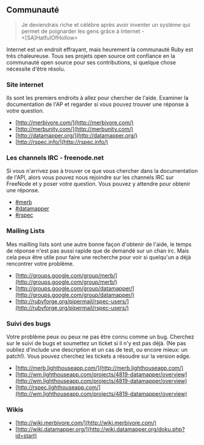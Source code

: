 ## Communauté

> Je deviendrais riche et célébre après avoir inventer un système qui permet de poignarder les gens grâce à Internet - <[SA]HatfulOfHollow>

Internet est un endroit effrayant, mais heurement la communauté Ruby est très 
chaleureuse. Tous ses projets open source ont confiance en la communauté open 
source pour ses contributions, si quelque chose nécessite d'être résolu.
 
### Site internet

Ils sont les premiers endroits à allez pour chercher de l'aide. Examiner la documentation de l'AP et 
regarder si vous pouvez trouver une réponse à votre question.

* [http://merbivore.com/](http://merbivore.com/)
* [http://merbunity.com/](http://merbunity.com/)
* [http://datamapper.org/](http://datamapper.org/)
* [http://rspec.info/](http://rspec.info/)

### Les channels IRC - freenode.net

Si vous n'arrivez pas à trouver ce que vous chercher dans la documentation de l'API, alors vous pouvez nous rejoindre 
sur les channels IRC sur FreeNode et y poser votre question. Vous pouvez 
y attendre pour obtenir une réponse.

* [#merb](irc://irc.freenode.net/merb)
* [#datamapper](irc://irc.freenode.net/datamapper)
* [#rspec](irc://irc.freenode.net/rspec)

### Mailing Lists

Mes mailling lists sont une autre bonne façon d'obtenir de l'aide, le temps de réponse n'est pas aussi 
rapide que de demandé sur un chan irc. Mais cela peux être utile pour faire une recherche pour voir si 
quelqu'un a déjà rencontrer votre problème.

* [http://groups.google.com/group/merb/](http://groups.google.com/group/merb/)
* [http://groups.google.com/group/datamapper/](http://groups.google.com/group/datamapper/)
* [http://rubyforge.org/pipermail/rspec-users/](http://rubyforge.org/pipermail/rspec-users/)

### Suivi des bugs

Votre problème peux ou peux ne pas être connu comme un bug. Cherchez sur le suivi de bugs et soumettez 
un ticket si il n'y est pas déjà. (Ne pas oubliez d'include une description et un cas de 
test, ou encore mieux: un patch!). Vous pouvez cherchez les tickets a résoudre sur la version edge.

* [http://merb.lighthouseapp.com/](http://merb.lighthouseapp.com/)
* [http://wm.lighthouseapp.com/projects/4819-datamapper/overview](http://wm.lighthouseapp.com/projects/4819-datamapper/overview)
* [http://rspec.lighthouseapp.com/](http://wm.lighthouseapp.com/projects/4819-datamapper/overview)

### Wikis

* [http://wiki.merbivore.com/](http://wiki.merbivore.com/)
* [http://wiki.datamapper.org/](http://wiki.datamapper.org/doku.php?id=start)
